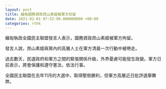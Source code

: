 ```yaml
---
layout: post
title: 緬甸國務資政昂山素姬被軍方扣留
date: 2021-02-01 07:52:00.000000000 +08:00
categories: rthk
---
```


緬甸執政全國民主聯盟發言人表示，國務資政昂山素姬被軍方拘留。

發言人說，昂山素姬與黨內的高層人士在軍方清晨一次行動中被帶走。

過去數天，民選政府和軍方之間的緊張關係升級，外界憂慮可能發生政變。軍方日前表示，將會保護和遵守憲法，依法行事。

全國民主聯盟在去年11月的大選中，取得壓倒勝利，但軍方高層近日批評選舉舞弊。
